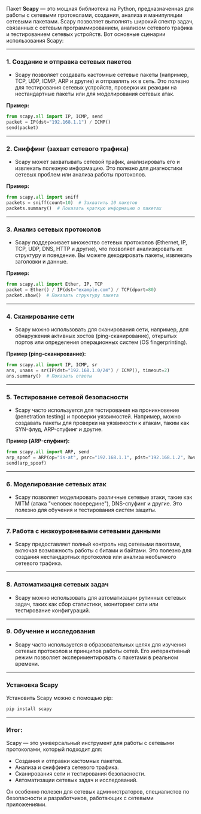 Пакет **Scapy** — это мощная библиотека на Python, предназначенная для работы с сетевыми протоколами, создания, анализа и манипуляции сетевыми пакетами. Scapy позволяет выполнять широкий спектр задач, связанных с сетевым программированием, анализом сетевого трафика и тестированием сетевых устройств. Вот основные сценарии использования Scapy:

---

### 1. **Создание и отправка сетевых пакетов**
   - Scapy позволяет создавать кастомные сетевые пакеты (например, TCP, UDP, ICMP, ARP и другие) и отправлять их в сеть. Это полезно для тестирования сетевых устройств, проверки их реакции на нестандартные пакеты или для моделирования сетевых атак.

   **Пример:**
   ```python
   from scapy.all import IP, ICMP, send
   packet = IP(dst="192.168.1.1") / ICMP()
   send(packet)
   ```

---

### 2. **Сниффинг (захват сетевого трафика)**
   - Scapy может захватывать сетевой трафик, анализировать его и извлекать полезную информацию. Это полезно для диагностики сетевых проблем или анализа работы протоколов.

   **Пример:**
   ```python
   from scapy.all import sniff
   packets = sniff(count=10)  # Захватить 10 пакетов
   packets.summary()  # Показать краткую информацию о пакетах
   ```

---

### 3. **Анализ сетевых протоколов**
   - Scapy поддерживает множество сетевых протоколов (Ethernet, IP, TCP, UDP, DNS, HTTP и другие), что позволяет анализировать их структуру и поведение. Вы можете декодировать пакеты, извлекать заголовки и данные.

   **Пример:**
   ```python
   from scapy.all import Ether, IP, TCP
   packet = Ether() / IP(dst="example.com") / TCP(dport=80)
   packet.show()  # Показать структуру пакета
   ```

---

### 4. **Сканирование сети**
   - Scapy можно использовать для сканирования сети, например, для обнаружения активных хостов (ping-сканирование), открытых портов или определения операционных систем (OS fingerprinting).

   **Пример (ping-сканирование):**
   ```python
   from scapy.all import IP, ICMP, sr
   ans, unans = sr(IP(dst="192.168.1.0/24") / ICMP(), timeout=2)
   ans.summary()  # Показать ответы
   ```

---

### 5. **Тестирование сетевой безопасности**
   - Scapy часто используется для тестирования на проникновение (penetration testing) и проверки уязвимостей. Например, можно создавать пакеты для проверки на уязвимости к атакам, таким как SYN-флуд, ARP-спуфинг и другие.

   **Пример (ARP-спуфинг):**
   ```python
   from scapy.all import ARP, send
   arp_spoof = ARP(op="is-at", psrc="192.168.1.1", pdst="192.168.1.2", hwdst="00:11:22:33:44:55")
   send(arp_spoof)
   ```

---

### 6. **Моделирование сетевых атак**
   - Scapy позволяет моделировать различные сетевые атаки, такие как MITM (атака "человек посередине"), DNS-спуфинг и другие. Это полезно для обучения и тестирования систем защиты.

---

### 7. **Работа с низкоуровневыми сетевыми данными**
   - Scapy предоставляет полный контроль над сетевыми пакетами, включая возможность работы с битами и байтами. Это полезно для создания нестандартных протоколов или анализа необычного сетевого трафика.

---

### 8. **Автоматизация сетевых задач**
   - Scapy можно использовать для автоматизации рутинных сетевых задач, таких как сбор статистики, мониторинг сети или тестирование конфигураций.

---

### 9. **Обучение и исследования**
   - Scapy часто используется в образовательных целях для изучения сетевых протоколов и принципов работы сетей. Его интерактивный режим позволяет экспериментировать с пакетами в реальном времени.

---

### Установка Scapy
Установить Scapy можно с помощью pip:
```bash
pip install scapy
```

---

### Итог:
Scapy — это универсальный инструмент для работы с сетевыми протоколами, который подходит для:
- Создания и отправки кастомных пакетов.
- Анализа и сниффинга сетевого трафика.
- Сканирования сети и тестирования безопасности.
- Автоматизации сетевых задач и исследований.

Он особенно полезен для сетевых администраторов, специалистов по безопасности и разработчиков, работающих с сетевыми приложениями.
